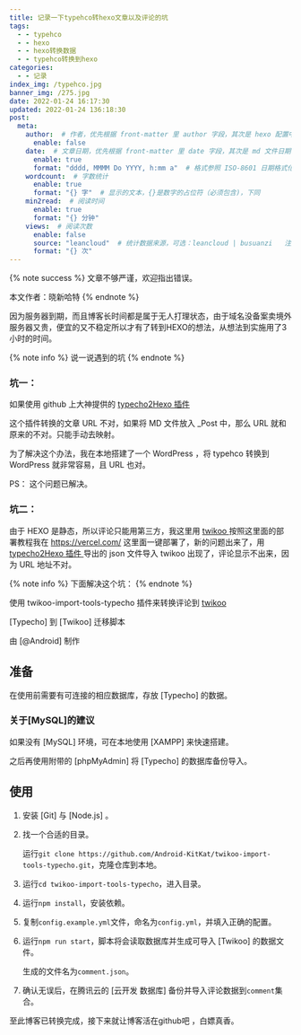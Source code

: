 ```yaml
---
title: 记录一下typehco转hexo文章以及评论的坑
tags: 
  - - typehco
  - - hexo
  - - hexo转换数据
  - - typehco转换到hexo
categories:
  - - 记录
index_img: /typehco.jpg
banner_img: /275.jpg
date: 2022-01-24 16:17:30
updated: 2022-01-24 136:18:30
post:
  meta:
    author:  # 作者，优先根据 front-matter 里 author 字段，其次是 hexo 配置中 author 值
      enable: false
    date:  # 文章日期，优先根据 front-matter 里 date 字段，其次是 md 文件日期
      enable: true
      format: "dddd, MMMM Do YYYY, h:mm a"  # 格式参照 ISO-8601 日期格式化
    wordcount:  # 字数统计
      enable: true
      format: "{} 字"  # 显示的文本，{}是数字的占位符（必须包含)，下同
    min2read:  # 阅读时间
      enable: true
      format: "{} 分钟"
    views:  # 阅读次数
      enable: false
      source: "leancloud"  # 统计数据来源，可选：leancloud | busuanzi   注意不蒜子会间歇抽风
      format: "{} 次"
---
```


{% note success %}
文章不够严谨，欢迎指出错误。

本文作者：晓新哈特
{% endnote %}


  因为服务器到期，而且博客长时间都是属于无人打理状态，由于域名没备案卖境外服务器又贵，便宜的又不稳定所以才有了转到HEXO的想法，从想法到实施用了3小时的时间。


{% note info %}
说一说遇到的坑
{% endnote %}

### 坑一： 
如果使用 github 上大神提供的  <a href="https://github.com/NewbMiao/typecho2Hexo"> typecho2Hexo 插件 </a>

这个插件转换的文章 URL 不对，如果将 MD 文件放入 _Post 中，那么 URL 就和原来的不对。只能手动去映射。

为了解决这个办法，我在本地搭建了一个 WordPress ，将 typehco 转换到 WordPress 就非常容易，且 URL 也对。

PS： 这个问题已解决。

### 坑二： 
由于 HEXO 是静态，所以评论只能用第三方，我这里用 <a href="https://twikoo.js.org/">  twikoo  </a> 按照这里面的部署教程我在  <a href="https://vercel.com/">https://vercel.com/</a> 这里面一键部署了，新的问题出来了，用 <a href="https://github.com/NewbMiao/typecho2Hexo"> typecho2Hexo 插件 </a> 导出的 json 文件导入   <a href="https://twikoo.js.org/"></a>  twikoo 出现了，评论显示不出来，因为 URL 地址不对。

{% note info %}
下面解决这个坑：
{% endnote %}

使用 twikoo-import-tools-typecho 插件来转换评论到  <a href="https://twikoo.js.org/">  twikoo  </a> 

[Typecho] 到 [Twikoo] 迁移脚本

由 [@Android] 制作

## 准备
在使用前需要有可连接的相应数据库，存放 [Typecho] 的数据。

### 关于[MySQL]的建议
如果没有 [MySQL] 环境，可在本地使用 [XAMPP] 来快速搭建。

之后再使用附带的 [phpMyAdmin] 将 [Typecho] 的数据库备份导入。

## 使用
1. 安装 [Git] 与 [Node.js] 。

2. 找一个合适的目录。

   运行`git clone https://github.com/Android-KitKat/twikoo-import-tools-typecho.git`，克隆仓库到本地。

3. 运行`cd twikoo-import-tools-typecho`，进入目录。

4. 运行`npm install`，安装依赖。

5. 复制`config.example.yml`文件，命名为`config.yml`，并填入正确的配置。

6. 运行`npm run start`，脚本将会读取数据库并生成可导入 [Twikoo] 的数据文件。

   生成的文件名为`comment.json`。

7. 确认无误后，在腾讯云的 [云开发 数据库] 备份并导入评论数据到`comment`集合。

至此博客已转换完成，接下来就让博客活在github吧 ，白嫖真香。